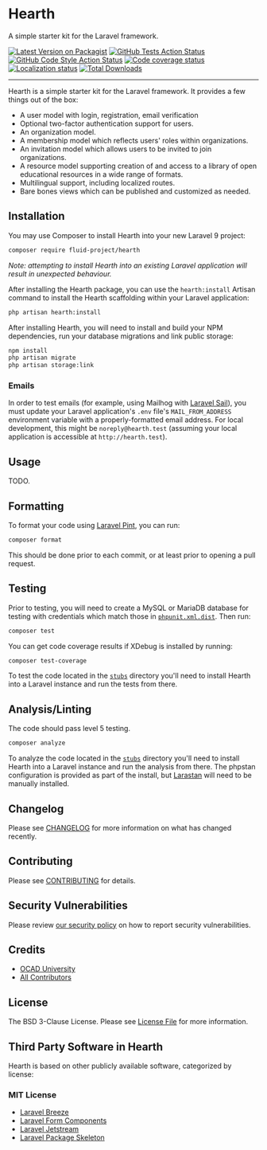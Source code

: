 # Hearth

A simple starter kit for the Laravel framework.

[![Latest Version on Packagist](https://badgen.net/packagist/v/fluid-project/hearth/)](https://packagist.org/packages/fluid-project/hearth)
[![GitHub Tests Action Status](https://badgen.net/github/checks/fluid-project/hearth/main/test?label=tests)](https://github.com/fluid-project/hearth/actions?query=workflow%3Arun-tests+branch%3Amain)
[![GitHub Code Style Action Status](https://badgen.net/github/checks/fluid-project/hearth/main/php-cs-fixer?label=code%20style)](https://github.com/fluid-project/hearth/actions?query=workflow%3A"Check+%26+fix+styling"+branch%3Amain)
[![Code coverage status](https://badgen.net/codecov/c/github/fluid-project/hearth)](https://app.codecov.io/gh/fluid-project/hearth/)
[![Localization status](https://badges.crowdin.net/laravel-hearth/localized.svg)](https://crowdin.com/project/laravel-hearth)
[![Total Downloads](https://badgen.net/packagist/dt/fluid-project/hearth)](https://packagist.org/packages/fluid-project/hearth)

---

Hearth is a simple starter kit for the Laravel framework. It provides a few things out of the box:

- A user model with login, registration, email verification
- Optional two-factor authentication support for users.
- An organization model.
- A membership model which reflects users' roles within organizations.
- An invitation model which allows users to be invited to join organizations.
- A resource model supporting creation of and access to a library of open educational resources in a wide range of formats.
- Multilingual support, including localized routes.
- Bare bones views which can be published and customized as needed.

## Installation

You may use Composer to install Hearth into your new Laravel 9 project:

```bash
composer require fluid-project/hearth
```

_Note: attempting to install Hearth into an existing Laravel application will result in unexpected behaviour._

After installing the Hearth package, you can use the `hearth:install` Artisan command to
install the Hearth scaffolding within your Laravel application:

```bash
php artisan hearth:install
```

After installing Hearth, you will need to install and build your NPM dependencies, run your database migrations and link
public storage:

```bash
npm install
php artisan migrate
php artisan storage:link
```

### Emails

In order to test emails (for example, using Mailhog with [Laravel Sail](https://laravel.com/docs/8.x/sail#previewing-emails)),
you must update your Laravel application's `.env` file's `MAIL_FROM_ADDRESS` environment variable with a
properly-formatted email address. For local development, this might be `noreply@hearth.test` (assuming your local
 application is accessible at `http://hearth.test`).

## Usage

TODO.

## Formatting

To format your code using [Laravel Pint](https://github.com/laravel/pint), you can run:

```bash
composer format
```

This should be done prior to each commit, or at least prior to opening a pull request.

## Testing

Prior to testing, you will need to create a MySQL or MariaDB database for testing with credentials which match those in [`phpunit.xml.dist`](phpunit.xml.dist). Then run:

```bash
composer test
```

You can get code coverage results if XDebug is installed by running:

```bash
composer test-coverage
```

To test the code located in the [`stubs`](./stubs) directory you'll need to install Hearth into a Laravel instance and
run the tests from there.

## Analysis/Linting

The code should pass level 5 testing.

```bash
composer analyze
```

To analyze the code located in the [`stubs`](./stubs) directory you'll need to install Hearth into a Laravel instance
and run the analysis from there. The phpstan configuration is provided as part of the install, but
[Larastan](https://github.com/nunomaduro/larastan) will need to be manually installed.

## Changelog

Please see [CHANGELOG](CHANGELOG.md) for more information on what has changed recently.

## Contributing

Please see [CONTRIBUTING](.github/CONTRIBUTING.md) for details.

## Security Vulnerabilities

Please review [our security policy](../../security/policy) on how to report security vulnerabilities.

## Credits

- [OCAD University](https://github.com/fluid-project)
- [All Contributors](../../contributors)

## License

The BSD 3-Clause License. Please see [License File](LICENSE.md) for more information.

## Third Party Software in Hearth

Hearth is based on other publicly available software, categorized by license:

### MIT License

- [Laravel Breeze](https://github.com/laravel/breeze)
- [Laravel Form Components](https://github.com/rawilk/laravel-form-components)
- [Laravel Jetstream](https://github.com/laravel/jetstream)
- [Laravel Package Skeleton](https://github.com/spatie/package-skeleton-laravel)
